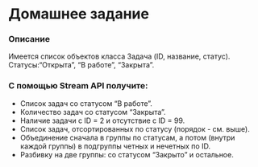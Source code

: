 # Домашнее задание

### Описание
Имеется список объектов класса Задача (ID, название, статус). Статусы:“Открыта”, “В работе”, “Закрыта”. 
### С помощью Stream API получите:
* Список задач со статусом “В работе”.
* Количество задач со статусом “Закрыта”.
* Наличие задачи с ID = 2 и отсутствие с ID = 99.
* Список задач, отсортированных по статусу (порядок - см. выше).
* Объединение сначала в группы по статусам, а потом (внутри каждой
группы) в подгруппы четных и нечетных по ID.
* Разбивку на две группы: со статусом “Закрыто” и остальное.